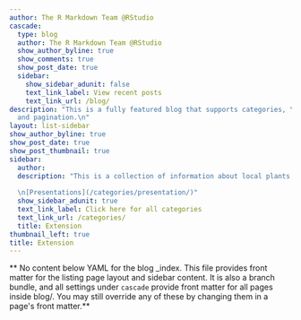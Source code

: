 ```yaml
---
author: The R Markdown Team @RStudio
cascade:
  type: blog
  author: The R Markdown Team @RStudio
  show_author_byline: true
  show_comments: true
  show_post_date: true
  sidebar:
    show_sidebar_adunit: false
    text_link_label: View recent posts
    text_link_url: /blog/
description: "This is a fully featured blog that supports categories, \ntags, series,
  and pagination.\n"
layout: list-sidebar
show_author_byline: true
show_post_date: true
show_post_thumbnail: true
sidebar:
  author: 
  description: "This is a collection of information about local plants and insect. I hope this will be useful for home gardeners and nature enthusiasts!    
       
  \n[Presentations](/categories/presentation/)"
  show_sidebar_adunit: true
  text_link_label: Click here for all categories
  text_link_url: /categories/
  title: Extension
thumbnail_left: true
title: Extension
---
```


** No content below YAML for the blog _index. This file provides front matter for the listing page layout and sidebar content. It is also a branch bundle, and all settings under `cascade` provide front matter for all pages inside blog/. You may still override any of these by changing them in a page's front matter.**
